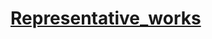 # [Representative_works](https://kwanwaipang.github.io/File/Representative_works/Representative_works.html)
